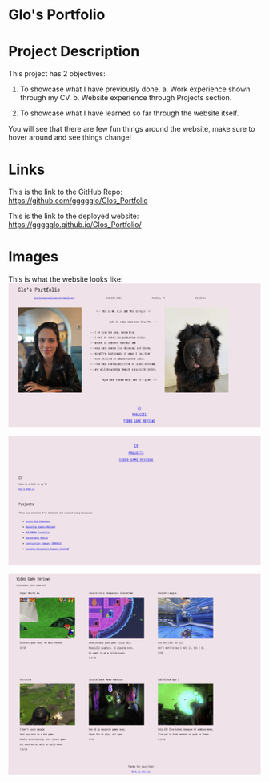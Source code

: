 # Glo's Portfolio

# Project Description
This project has 2 objectives:
1. To showcase what I have previously done.
        a. Work experience shown through my CV. 
        b. Website experience through Projects section.

2. To showcase what I have learned so far through the website itself. 

You will see that there are few fun things around the website, make sure to hover around and see things change!

# Links
This is the link to the GitHub Repo: https://github.com/ggggglo/Glos_Portfolio

This is the link to the deployed website: https://ggggglo.github.io/Glos_Portfolio/ 

# Images

This is what the website looks like:
![Site part 1](./assets/images/1.png)

![Site part 2](./assets/images/2.png)

![Site part 3](./assets/images/3.png)